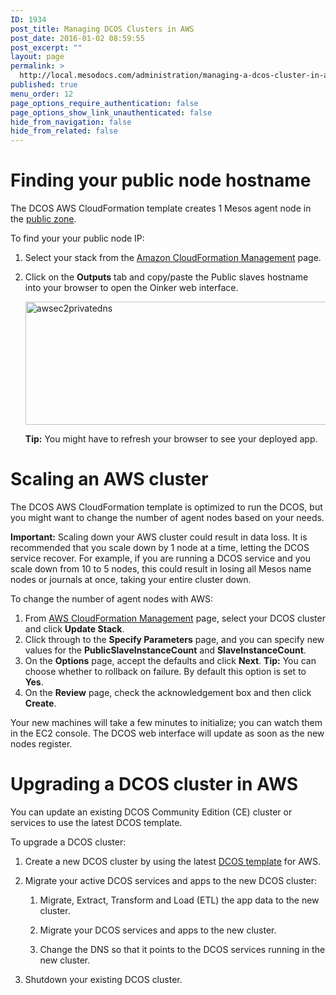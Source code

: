 ```yaml
---
ID: 1934
post_title: Managing DCOS Clusters in AWS
post_date: 2016-01-02 08:59:55
post_excerpt: ""
layout: page
permalink: >
  http://local.mesodocs.com/administration/managing-a-dcos-cluster-in-aws/
published: true
menu_order: 12
page_options_require_authentication: false
page_options_show_link_unauthenticated: false
hide_from_navigation: false
hide_from_related: false
---
```

# Finding your public node hostname

The DCOS AWS CloudFormation template creates 1 Mesos agent node in the [public zone][1].

To find your your public node IP:

1.  Select your stack from the <a href="https://console.aws.amazon.com/cloudformation/home" target="_blank">Amazon CloudFormation Management</a> page.

2.  Click on the **Outputs** tab and copy/paste the Public slaves hostname into your browser to open the Oinker web interface.
    
    <a href="https://docs.mesosphere.com/wp-content/uploads/2015/12/awsec2privatedns.png" rel="attachment wp-att-1496"><img src="https://docs.mesosphere.com/wp-content/uploads/2015/12/awsec2privatedns-800x197.png" alt="awsec2privatedns" width="800" height="197" class="alignnone size-large wp-image-1496" /></a>
    
    **Tip:** You might have to refresh your browser to see your deployed app.

# Scaling an AWS cluster

The DCOS AWS CloudFormation template is optimized to run the DCOS, but you might want to change the number of agent nodes based on your needs.

**Important:** Scaling down your AWS cluster could result in data loss. It is recommended that you scale down by 1 node at a time, letting the DCOS service recover. For example, if you are running a DCOS service and you scale down from 10 to 5 nodes, this could result in losing all Mesos name nodes or journals at once, taking your entire cluster down.

To change the number of agent nodes with AWS:

1.  From <a href="https://console.aws.amazon.com/cloudformation/home" target="blank">AWS CloudFormation Management</a> page, select your DCOS cluster and click **Update Stack**.
2.  Click through to the **Specify Parameters** page, and you can specify new values for the **PublicSlaveInstanceCount** and **SlaveInstanceCount**.
3.  On the **Options** page, accept the defaults and click **Next**. **Tip:** You can choose whether to rollback on failure. By default this option is set to **Yes**.
4.  On the **Review** page, check the acknowledgement box and then click **Create**.

Your new machines will take a few minutes to initialize; you can watch them in the EC2 console. The DCOS web interface will update as soon as the new nodes register.

# Upgrading a DCOS cluster in AWS

You can update an existing DCOS Community Edition (CE) cluster or services to use the latest DCOS template.

To upgrade a DCOS cluster:

1.  Create a new DCOS cluster by using the latest [DCOS template][2] for AWS.

2.  Migrate your active DCOS services and apps to the new DCOS cluster:
    
    1.  Migrate, Extract, Transform and Load (ETL) the app data to the new cluster.
    
    2.  Migrate your DCOS services and apps to the new cluster.
    
    3.  Change the DNS so that it points to the DCOS services running in the new cluster.

3.  Shutdown your existing DCOS cluster.

 [1]: ../administration/dcosarchitecture/security/#scrollNav-3
 [2]: /installing/installing-community-edition/awscluster/